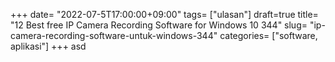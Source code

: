 +++
date= "2022-07-5T17:00:00+09:00"
tags= ["ulasan"]
draft=true
title= "12 Best free IP Camera Recording Software for Windows 10        344"
slug= "ip-camera-recording-software-untuk-windows-344"
categories= ["software, aplikasi"]
+++
asd
